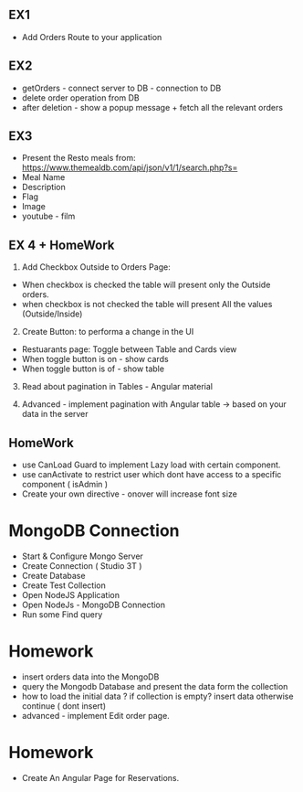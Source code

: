 ## EX1
- Add Orders Route to your application


## EX2
- getOrders - connect server to DB - connection to DB
- delete order operation from DB 
- after deletion - show a popup message + fetch all the relevant orders 


## EX3
- Present the Resto meals from: https://www.themealdb.com/api/json/v1/1/search.php?s=
- Meal Name
- Description 
- Flag
- Image
- youtube - film 

## EX 4 + HomeWork
1. Add Checkbox Outside to Orders Page:
- When checkbox is checked the table will present only the Outside orders.
- when checkbox is not checked the table will present All the values (Outside/Inside)

2. Create Button: <mat-slide-toggle> to performa a change in the UI
- Restuarants page: Toggle between Table and Cards view
- When toggle button is on - show cards
- When toggle button is of - show table

3. Read about pagination in Tables - Angular material

4. Advanced - implement pagination with Angular table -> based on your data in the server 




## HomeWork
- use CanLoad Guard to implement Lazy load with certain component.
- use canActivate to restrict user which dont have access to a specific component ( isAdmin )
- Create your own directive - onover will increase font size 






# MongoDB Connection
- Start & Configure Mongo Server 
- Create Connection ( Studio 3T )
- Create Database 
- Create Test Collection 
- Open NodeJS Application
- Open NodeJs - MongoDB Connection
- Run some Find query 



# Homework
- insert orders data into the MongoDB
- query the Mongodb Database and present the data form the collection
- how to load the initial data ? if collection is empty? insert data otherwise continue ( dont insert)
- advanced - implement Edit order page.
 


# Homework
- Create An Angular Page for Reservations.
